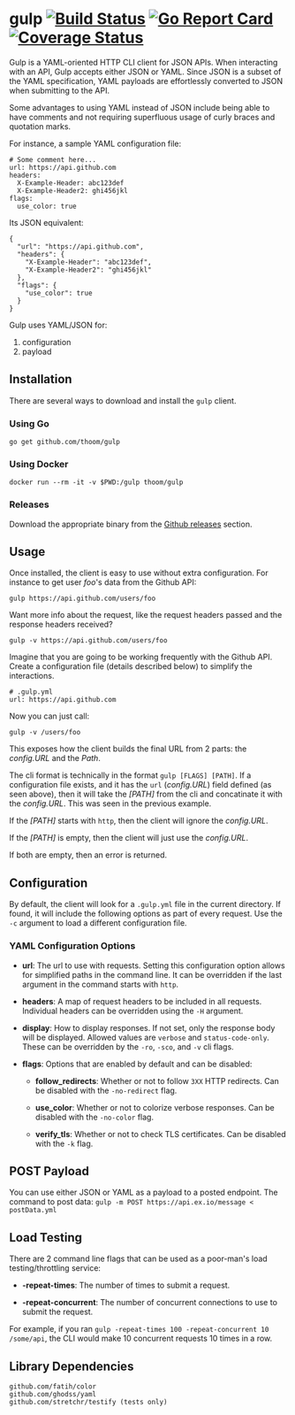 # gulp [![Build Status](https://travis-ci.org/thoom/gulp.svg?branch=master)](https://travis-ci.org/thoom/gulp) [![Go Report Card](https://goreportcard.com/badge/github.com/thoom/gulp)](https://goreportcard.com/report/github.com/thoom/gulp) [![Coverage Status](https://coveralls.io/repos/github/thoom/gulp/badge.svg?branch=master)](https://coveralls.io/github/thoom/gulp?branch=master)

Gulp is a YAML-oriented HTTP CLI client for JSON APIs. When interacting with an API, Gulp accepts
either JSON or YAML. Since JSON is a subset of the YAML specification, YAML payloads are effortlessly
converted to JSON when submitting to the API.

Some advantages to using YAML instead of JSON include being able to have comments 
and not requiring superfluous usage of curly braces and quotation marks.

For instance, a sample YAML configuration file:

	# Some comment here...
	url: https://api.github.com
	headers:
	  X-Example-Header: abc123def
	  X-Example-Header2: ghi456jkl
	flags:
	  use_color: true

Its JSON equivalent:

	{
	  "url": "https://api.github.com",
	  "headers": {
	    "X-Example-Header": "abc123def",
	    "X-Example-Header2": "ghi456jkl"
	  },
	  "flags": {
	    "use_color": true
	  }
	}

Gulp uses YAML/JSON for:

1. configuration
2. payload

## Installation

There are several ways to download and install the `gulp` client.

### Using Go

	go get github.com/thoom/gulp

### Using Docker

	docker run --rm -it -v $PWD:/gulp thoom/gulp

### Releases

Download the appropriate binary from the [Github releases](https://github.com/thoom/gulp/releases) section.

## Usage
Once installed, the client is easy to use without extra configuration. 
For instance to get user _foo_'s data from the Github API:

	gulp https://api.github.com/users/foo

Want more info about the request, like the request headers passed and the response headers received?

	gulp -v https://api.github.com/users/foo

Imagine that you are going to be working frequently with the Github API. 
Create a configuration file (details described below) to simplify the interactions.

	# .gulp.yml
	url: https://api.github.com

Now you can just call:

	gulp -v /users/foo

This exposes how the client builds the final URL from 2 parts: the _config.URL_ and the _Path_.

The cli format is technically in the format `gulp [FLAGS] [PATH]`. If a configuration file exists,
and it has the `url` (_config.URL_) field defined (as seen above), then it will take the _[PATH]_ from the 
cli and concatinate it with the _config.URL_. This was seen in the previous example.

If the _[PATH]_ starts with `http`, then the client will ignore the _config.URL_.

If the _[PATH]_ is empty, then the client will just use the _config.URL_.

If both are empty, then an error is returned.

## Configuration

By default, the client will look for a `.gulp.yml` file in the current directory. 
If found, it will include the following options as part of every request. 
Use the `-c` argument to load a different configuration file.

### YAML Configuration Options

* __url__: The url to use with requests. 
	Setting this configuration option allows for simplified paths in the command line.
	It can be overridden if the last argument in the command starts with `http`.  

* __headers__: A map of request headers to be included in all requests. 
	Individual headers can be overridden using the `-H` argument.

* __display__: How to display responses.
	If not set, only the response body will be displayed.
	Allowed values are `verbose` and `status-code-only`.
	These can be overridden by the `-ro`, `-sco`, and `-v` cli flags. 

* __flags__: Options that are enabled by default and can be disabled:
  * __follow_redirects__: Whether or not to follow `3XX` HTTP redirects. 
	Can be disabled with the `-no-redirect` flag.
  
  * __use_color__: Whether or not to colorize verbose responses. 
	Can be disabled with the `-no-color` flag.
  
  * __verify_tls__: Whether or not to check TLS certificates. 
	Can be disabled with the `-k` flag.

## POST Payload

You can use either JSON or YAML as a payload to a posted endpoint.
The command to post data: `gulp -m POST https://api.ex.io/message < postData.yml`

## Load Testing

There are 2 command line flags that can be used as a poor-man's load testing/throttling service:

 * __-repeat-times__: The number of times to submit a request.
 
 * __-repeat-concurrent__: The number of concurrent connections to use to submit the request.

 For example, if you ran `gulp -repeat-times 100 -repeat-concurrent 10 /some/api`, 
 the CLI would make 10 concurrent requests 10 times in a row.
 
 ## Library Dependencies

	github.com/fatih/color
	github.com/ghodss/yaml
	github.com/stretchr/testify (tests only)

    
